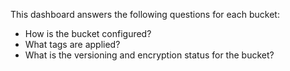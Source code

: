 This dashboard answers the following questions for each bucket:

- How is the bucket configured?
- What tags are applied?
- What is the versioning and encryption status for the bucket?
